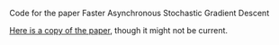 Code for the paper Faster Asynchronous Stochastic Gradient Descent

[Here is a copy of the paper](fist_draft.pdf), though it might not be current.
